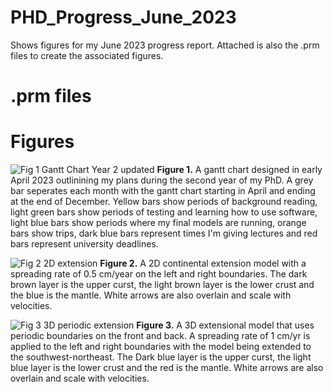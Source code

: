 # PHD_Progress_June_2023
Shows figures for my June 2023 progress report. Attached is also the .prm files to create the associated figures.

# .prm files

# Figures

![Fig 1  Gantt Chart Year 2 updated](https://github.com/Lukel13/PHD_Progress_June_2023/assets/95885918/e665f51c-5e55-4149-8d0c-0689dfd36a3a)
**Figure 1.** A gantt chart designed in early April 2023 outlinining my plans during the second year of my PhD. A grey bar seperates each month with the gantt chart starting in April and ending at the end of December. Yellow bars show periods of background reading, light green bars show periods of testing and learning how to use software, light blue bars show periods where my final models are running, orange bars show trips, dark blue bars represent times I'm giving lectures and red bars represent university deadlines. 

![Fig 2  2D extension](https://github.com/Lukel13/PHD_Progress_June_2023/assets/95885918/b285495f-ce99-41ae-9e79-ea9fd27c9e6e)
**Figure 2.** A 2D continental extension model with a spreading rate of 0.5 cm/year on the left and right boundaries. The dark brown layer is the upper curst, the light brown layer is the lower crust and the blue is the mantle. White arrows are also overlain and scale with velocities.

![Fig 3  3D periodic extension](https://github.com/Lukel13/PHD_Progress_June_2023/assets/95885918/d44e4960-2fd9-4122-8a55-6ff5a764e5ee)
**Figure 3.** A 3D extensional model that uses periodic boundaries on the front and back. A spreading rate of 1 cm/yr is applied to the left and right boundaries with the model being extended to the southwest-northeast. The Dark blue layer is the upper curst, the light blue layer is the lower crust and the red is the mantle. White arrows are also overlain and scale with velocities.
